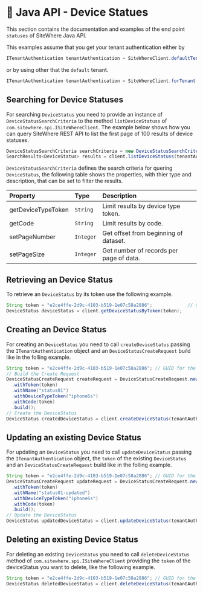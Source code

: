 # :book: Java API - Device Statues

<Seo/>

This section contains the documentation and examples of the end point `statuses` of SiteWhere Java API.

This examples assume that you get your tenant authentication either by

```java
ITenantAuthentication tenantAuthentication = SiteWhereClient.defaultTenant();
```

or by using other that the `default` tenant.

```java
ITenantAuthentication tenantAuthentication = SiteWhereClient.forTenant("token", "auth");
```

## Searching for Device Statuses

For searching `DeviceStatus` you need to provide an instance of `DeviceStatusSearchCriteria` to the method
`listDeviceStatuss` of `com.sitewhere.spi.ISiteWhereClient`. The example below shows how you can query SiteWhere
REST API to list the first page of 100 results of device statuses.

```java
DeviceStatusSearchCriteria searchCriteria = new DeviceStatusSearchCriteria(1, 100);
SearchResults<DeviceStatus> results = client.listDeviceStatuss(tenantAuthentication, searchCriteria);
```

`DeviceStatusSearchCriteria` defines the search criteria for quering `DeviceStatus`, the following table shows the properties, with 
thier type and description, that can be set to filter the results.

| Property               | Type        | Description                                                    |
|:-----------------------|:------------|:---------------------------------------------------------------|
| getDeviceTypeToken     | `String`    | Limit results by device type token.                            |
| getCode                | `String`    | Limit results by code.                                         |
| setPageNumber          | `Integer`   | Get offset from beginning of dataset.                          |
| setPageSize            | `Integer`   | Get number of records per page of data.                        |

## Retrieving an Device Status

To retrieve an `DeviceStatus` by its token use the following example.

```java
String token = "e2ce4ffe-2d9c-4103-b519-1e07c58a2886";             // GUID for the DeviceStatus
DeviceStatus deviceStatus = client.getDeviceStatusByToken(token);
```

## Creating an Device Status

For creating an `DeviceStatus` you need to call `createDeviceStatus` passing the `ITenantAuthentication` object and an
`DeviceStatusCreateRequest` build like in the folling example.

```java
String token = "e2ce4ffe-2d9c-4103-b519-1e07c58a2886"; // GUID for the DeviceStatus
// Build the Create Request
DeviceStatusCreateRequest createRequest = DeviceStatusCreateRequest.newBuilder()
  .withToken(token)
  .withName("status01")
  .withDeviceTypeToken("iphone6s")
  .withCode(token)
  .build();
// Create the DeviceStatus
DeviceStatus createdDeviceStatus = client.createDeviceStatus(tenantAuthentication, createRequest);
```

## Updating an existing Device Status

For updating an `DeviceStatus` you need to call `updateDeviceStatus` passing the `ITenantAuthentication` object,
the `token` of the existing `DeviceStatus` and an `DeviceStatusCreateRequest` build like in the folling example.

```java
String token = "e2ce4ffe-2d9c-4103-b519-1e07c58a2886"; // GUID for the DeviceStatus
DeviceStatusCreateRequest updateRequest = DeviceStatusCreateRequest.newBuilder()
  .withToken(token)
  .withName("status01-updated")
  .withDeviceTypeToken("iphone6s")
  .withCode(token)
  .build();
// Update the DeviceStatus
DeviceStatus updatedDeviceStatus = client.updateDeviceStatus(tenantAuthentication, token, updateRequest);
```

## Deleting an existing Device Status

For deleting an existing `DeviceStatus` you need to call `deleteDeviceStatus` method of `com.sitewhere.spi.ISiteWhereClient`
providing the `token` of the deviceStatus you want to delete, like the following example.

```java
String token = "e2ce4ffe-2d9c-4103-b519-1e07c58a2886"; // GUID for the DeviceStatus
DeviceStatus deletedDeviceStatus = client.deleteDeviceStatus(tenantAuthentication, token);
```
